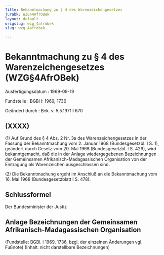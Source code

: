 ```yaml
---
Title: Bekanntmachung zu § 4 des Warenzeichengesetzes
jurabk: WZG§4AfrOBek
layout: default
origslug: wzg_4afrobek
slug: wzg_4afrobek

---
```


# Bekanntmachung zu § 4 des Warenzeichengesetzes (WZG§4AfrOBek)

Ausfertigungsdatum
:   1969-09-19

Fundstelle
:   BGBl I: 1969, 1736

Geändert durch
:   Bek. v. 5.5.1971 I 670


## (XXXX)

(1) Auf Grund des § 4 Abs. 2 Nr. 3a des Warenzeichengesetzes in der Fassung der Bekanntmachung vom 2. Januar 1968 (Bundesgesetzbl. I S. 1), geändert durch Gesetz vom 20. Mai 1968 (Bundesgesetzbl. I S. 429), wird bekanntgemacht, daß die in der Anlage wiedergegebenen Bezeichnungen der Gemeinsamen Afrikanisch-Madagassischen Organisation von der Eintragung als Warenzeichen ausgeschlossen sind.

(2) Die Bekanntmachung ergeht im Anschluß an die Bekanntmachung vom 16. Mai 1968 (Bundesgesetzblatt I S. 478).


## Schlussformel

Der Bundesminister der Justiz


## Anlage Bezeichnungen der Gemeinsamen Afrikanisch-Madagassischen Organisation

(Fundstelle: BGBl. I 1969, 1736,
bzgl. der einzelnen Änderungen vgl. Fußnote)
(Inhalt: nicht darstellbare Bezeichnungen)

